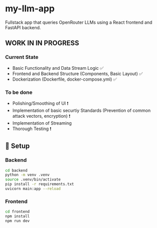 # my-llm-app

Fullstack app that queries OpenRouter LLMs using a React frontend and FastAPI backend.


## WORK IN IN PROGRESS

### Current State

- Basic Functionality and Data Stream Logic ✅
- Frontend and Backend Structure (Components, Basic Layout) ✅
- Dockerization (Dockerfile, docker-compose.yml) ✅


### To be done

- Polishing/Smoothing of UI ❗
- Implementation of basic securtiy Standards (Prevention of common attack vectors, encryption) ❗
- Implementation of Streaming 
- Thorough Testing ❗

## 🔧 Setup

### Backend
```bash
cd backend
python -m venv .venv
source .venv/bin/activate
pip install -r requirements.txt
uvicorn main:app --reload
```


### Frontend

```bash
cd frontend
npm install
npm run dev
```

